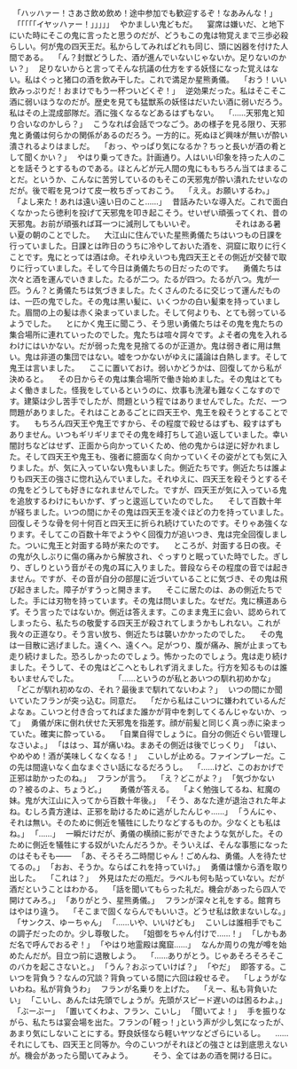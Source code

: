 　｢ハッハァー！さあさ飲め飲め！途中参加でも歓迎するぞ！なあみんな！｣
　｢｢｢｢｢イヤッハァー！｣｣｣｣｣
　やかましい鬼どもだ。
　宴席は嫌いだ、と地下にいた時にそこの鬼に言ったと思うのだが、どうもこの鬼は物覚えまで三歩必殺らしい。何が鬼の四天王だ。私からしてみればどれも同じ、頭に凶器を付けた人間である。
　｢ん？封獣どうした、酒が進んでいないじゃないか。足りないのかい？｣
　足りないからと言ってそんな抗議の仕方をする妖怪になった覚えはない。私はぐっと猪口の酒を飲み干した。これで満足か星熊勇儀。
　｢おう！いい飲みっぷりだ！おまけでもう一杯ついどくぞ！｣
　逆効果だった。私はそこそこ酒に弱いほうなのだが。歴史を見ても猛獣系の妖怪はだいたい酒に弱いだろう。私はその上混成部隊だ。酒に強くなるなどあるはずもない。
　｢……天邪鬼と知り合いなのかしら？｣
　こうなれば会話でつなごう。あの様子を見る限り、天邪鬼と勇儀は何らかの関係があるのだろう。一方的に。死ぬほど興味が無いが酔い潰されるよりはましだ。
　｢おっ、やっぱり気になるか？ちっと長いが酒の肴として聞くかい？｣
　やはり乗ってきた。計画通り。人はいい印象を持った人のことを話そうとするものである。ほとんどが元人間の鬼にももちろん当てはまることだ。というか、こんなに苦労しているのもそこの天邪鬼が酔い潰れたせいなのだが。後で暇を見つけて皮一枚ちぎっておこう。
　｢ええ。お願いするわ。｣
　｢よし来た！あれは遠い遠い日のこと……｣
　昔話みたいな導入だ。これで面白くなかったら徳利を投げて天邪鬼を叩き起こそう。せいぜい頑張ってくれ、昔の天邪鬼。お前が頑張れば耳一つに減刑してもいいぞ。
　
　
　
　それはある暑い夏の朝のことでした。
　大江山に住んでいた星熊勇儀たちはいつもの日課を行っていました。日課とは昨日のうちに冷やしておいた酒を、洞窟に取りに行くことです。鬼にとっては酒は命。それゆえいつも鬼四天王とその側近が交替で取りに行っていました。そして今日は勇儀たちの日だったのです。
　勇儀たちは次々と酒を運んでいきました。たるが二つ。たるが四つ。たるが八つ。鬼が一匹。うん？と勇儀たちは気づきました。たくさんのたるに交じって運んだものは、一匹の鬼でした。その鬼は黒い髪に、いくつかの白い髪束を持っていました。眉間の上の髪は赤く染まっていました。そして何よりも、とても弱っているようでした。
　とにかく鬼王に聞こう、そう思い勇儀たちはその鬼を鬼たちの集合場所に連れていったのでした。鬼たちは喧々諤々です。よそ者の鬼を入れるわけにはいかない。だが弱った鬼を見捨てるのが正道か。鬼は弱き者に用は無い。鬼は非道の集団ではない。嘘をつかないがゆえに議論は白熱します。そして鬼王は言いました。
　ここに置いておけ。弱いかどうかは、回復してから私が決めると。
　その日からその鬼は集合場所で働き始めました。その鬼はとてもよく働きました。怪我をしているというのに、炊事も洗濯も難なくこなすのです。建築は少し苦手でしたが、問題という程ではありませんでした。ただ、一つ問題がありました。それはことあるごとに四天王や、鬼王を殺そうとすることです。
　もちろん四天王や鬼王ですから、その程度で殺せるはずも、殺すはずもありません。いつもギリギリまでその鬼を峰打ちして追い返していました。幸い闇討ちなどはせず、正面から向かっていくため、他の鬼からは逆に好かれました。そして四天王や鬼王も、強者に臆面なく向かっていくその姿がとても気に入りました。が、気に入っていない鬼もいました。側近たちです。側近たちは誰よりも四天王の強さに惚れ込んでいました。それゆえに、四天王を殺そうとするその鬼をどうしても好きになれませんでした。ですが、四天王が気に入っている鬼を追放するわけにもいかず、ずっと逡巡していたのでした。
　そして百数十年が経ちました。いつの間にかその鬼は四天王を凌ぐほどの力を持っていました。回復しそうな骨を何十何百と四天王に折られ続けていたのです。そりゃあ強くなります。そしてこの百数十年でようやく回復力が追いつき、鬼は完全回復しました。ついに鬼王と対面する時が来たのです。
　ところが、対面する日の夜。その鬼が久しぶりに傷の痛みから解放され、ぐっすりと眠っていた時でした。ぎしり、ぎしりという音がその鬼の耳に入りました。普段ならその程度の音では起きません。ですが、その音が自分の部屋に近づいていることに気づき、その鬼は飛び起きました。障子がすうっと開きます。
　そこに居たのは、あの側近たちでした。手には刃物を持っています。その鬼は問いました。なぜだ。鬼に横道あらず。そう言ったではないか。側近は答えます。このまま鬼王に会い、認められてしまったら、私たちの敬愛する四天王が殺されてしまうかもしれない。これが我々の正道なり。そう言い放ち、側近たちは襲いかかったのでした。
　その鬼は一目散に逃げました。遠くへ、遠くへ。足がつり、腹が痛み、腕が止まっても走り続けました。恐ろしかったのでしょう。怖かったのでしょう。鬼は走り続けました。そうして、その鬼はどこへともしれず消えました。行方を知るものは誰もいませんでした。
　
　
　
　｢……というのが私とあいつの馴れ初めかな｣
　｢どこが馴れ初めなの、それ？最後まで馴れてないわよ？｣
　いつの間にか聞いていたフランが突っ込む。同意だ。
　｢だから私はこいつに嫌われているんだよなぁ。こいつと付き合ってればまた誰かが背中を刺してくるんじゃないか、って｣
　勇儀が床に倒れ伏せた天邪鬼を指差す。顔が前髪と同じく真っ赤に染まっていた。確実に酔っている。
　｢自業自得でしょうに。自分の側近ぐらい管理しなさいよ。｣
　｢ははっ、耳が痛いね。まあその側近は後でじっくり｣
　｢はい、やめやめ！酒が美味しくなくなる！｣
　こいしが止める。ファインプレーだ。この先は間違いなく血なまぐさい話になるだろうし。
　｢……けど、このおかげで正邪は助かったのね。｣
　フランが言う。
　｢え？どこがよ？｣
　｢気づかないの？被るのよ、ちょうど。｣　
　勇儀が答える。
　｢よく勉強してるね、紅魔の妹。鬼が大江山に入ってから百数十年後。｣
　｢そう、あなた達が退治された年よね。むしろ貴方達は、正邪を助けるために逃がしたんじゃ……｣
　｢うんにゃ、それは無い。そのために側近を犠牲にしたりなどするものか。少なくとも私はね。｣
　｢……｣
　一瞬だけだが、勇儀の横顔に影ができたような気がした。そのために側近を犠牲にする奴がいたんだろうか。そういえば、そんな事態になったのはそもそも――
　｢あ、そろそろ二時間じゃん！ごめんね、勇儀。人を待たせてるの。｣
　｢おお、そうか。ならばこれを持っていけ。｣
　勇儀は懐から酒を取り出した。
　｢これは？｣
　外見はただの瓶だ。ラベルも何も貼っていない。だが酒だということはわかる。
　｢話を聞いてもらった礼だ。機会があったら四人で開けてみろ。｣
　｢ありがとう、星熊勇儀。｣
　フランが深々と礼をする。館育ちはやはり違う。
　｢そこまで固くならんでもいいさ。どうせ私は飲まないしな。｣
　｢サンクス、ゆーちゃん｣
　｢……いや、いいけども｣
　こいしは誰相手でもこの調子だったのか。少し尊敬した。
　｢姐御をちゃん付けで……！｣
　｢しかもあだ名で呼んでおるぞ！｣
　｢やはり地霊殿は魔窟……｣
　なんか周りの鬼が噂を始めたんだが。目立つ前に退散しよう。
　｢……ありがとう。じゃあそろそろそこのバカを起こさないと。｣
　｢うん？おぶっていけば？｣
　｢やだ｣
　即答する。こいつを背負う？なんの冗談？背負っている間に六回は殺せるぞ。
　｢しょうがないわね。私が背負うわ｣
　フランが名乗りを上げた。
　｢えー、私も背負いたい｣
　｢こいし、あんたは先頭でしょうが。先頭がスピード遅いのは困るわよ。｣
　｢ぶーぶー｣
　｢置いてくわよ、フラン、こいし｣
　｢聞いてよ！｣
　手を振りながら、私たちは宴会場を出た。フランの｢軽っ！｣という声が少し気になったが、あまり気にしないことにする。野良妖怪なら軽いヤツなどざらにいるし。
　……それにしても、四天王と同等か。今のこいつがそれほどの強さとは到底思えないが。機会があったら聞いてみよう。
　
　そう、全てはあの酒を開ける日に。